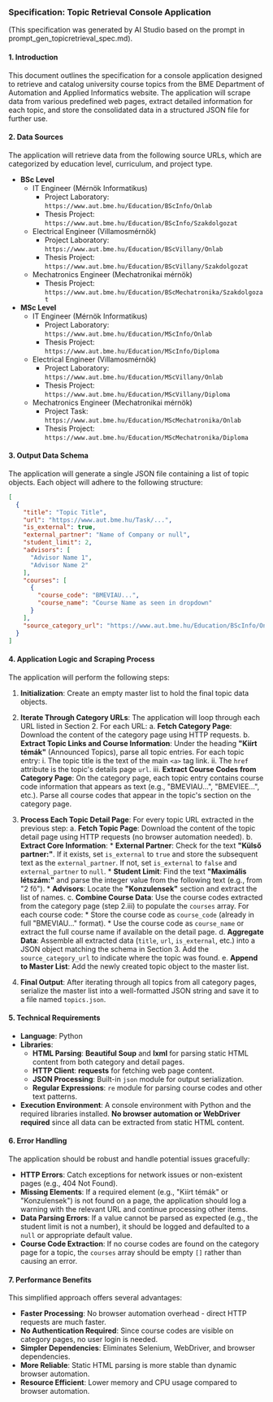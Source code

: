 ### **Specification: Topic Retrieval Console Application**
(This specification was generated by AI Studio based on the prompt in prompt_gen_topicretrieval_spec.md).

#### **1. Introduction**

This document outlines the specification for a console application designed to retrieve and catalog university course topics from the BME Department of Automation and Applied Informatics website. The application will scrape data from various predefined web pages, extract detailed information for each topic, and store the consolidated data in a structured JSON file for further use.

#### **2. Data Sources**

The application will retrieve data from the following source URLs, which are categorized by education level, curriculum, and project type.

*   **BSc Level**
    *   IT Engineer (Mérnök Informatikus)
        *   Project Laboratory: `https://www.aut.bme.hu/Education/BScInfo/Onlab`
        *   Thesis Project: `https://www.aut.bme.hu/Education/BScInfo/Szakdolgozat`
    *   Electrical Engineer (Villamosmérnök)
        *   Project Laboratory: `https://www.aut.bme.hu/Education/BScVillany/Onlab`
        *   Thesis Project: `https://www.aut.bme.hu/Education/BScVillany/Szakdolgozat`
    *   Mechatronics Engineer (Mechatronikai mérnök)
        *   Thesis Project: `https://www.aut.bme.hu/Education/BScMechatronika/Szakdolgozat`
*   **MSc Level**
    *   IT Engineer (Mérnök Informatikus)
        *   Project Laboratory: `https://www.aut.bme.hu/Education/MScInfo/Onlab`
        *   Thesis Project: `https://www.aut.bme.hu/Education/MScInfo/Diploma`
    *   Electrical Engineer (Villamosmérnök)
        *   Project Laboratory: `https://www.aut.bme.hu/Education/MScVillany/Onlab`
        *   Thesis Project: `https://www.aut.bme.hu/Education/MScVillany/Diploma`
    *   Mechatronics Engineer (Mechatronikai mérnök)
        *   Project Task: `https://www.aut.bme.hu/Education/MScMechatronika/Onlab`
        *   Thesis Project: `https://www.aut.bme.hu/Education/MScMechatronika/Diploma`

#### **3. Output Data Schema**

The application will generate a single JSON file containing a list of topic objects. Each object will adhere to the following structure:

```json
[
  {
    "title": "Topic Title",
    "url": "https://www.aut.bme.hu/Task/...",
    "is_external": true,
    "external_partner": "Name of Company or null",
    "student_limit": 2,
    "advisors": [
      "Advisor Name 1",
      "Advisor Name 2"
    ],
    "courses": [
      {
        "course_code": "BMEVIAU...",
        "course_name": "Course Name as seen in dropdown"
      }
    ],
    "source_category_url": "https://www.aut.bme.hu/Education/BScInfo/Onlab"
  }
]
```

#### **4. Application Logic and Scraping Process**

The application will perform the following steps:

1.  **Initialization**: Create an empty master list to hold the final topic data objects.

2.  **Iterate Through Category URLs**: The application will loop through each URL listed in Section 2. For each URL:
    a.  **Fetch Category Page**: Download the content of the category page using HTTP requests.
    b.  **Extract Topic Links and Course Information**: Under the heading **"Kiírt témák"** (Announced Topics), parse all topic entries. For each topic entry:
        i.  The topic title is the text of the main `<a>` tag link.
        ii. The `href` attribute is the topic's details page `url`.
        iii. **Extract Course Codes from Category Page**: On the category page, each topic entry contains course code information that appears as text (e.g., "BMEVIAU...", "BMEVIEE...", etc.). Parse all course codes that appear in the topic's section on the category page.

3.  **Process Each Topic Detail Page**: For every topic URL extracted in the previous step:
    a.  **Fetch Topic Page**: Download the content of the topic detail page using HTTP requests (no browser automation needed).
    b.  **Extract Core Information**:
        *   **External Partner**: Check for the text **"Külső partner:"**. If it exists, set `is_external` to `true` and store the subsequent text as the `external_partner`. If not, set `is_external` to `false` and `external_partner` to `null`.
        *   **Student Limit**: Find the text **"Maximális létszám:"** and parse the integer value from the following text (e.g., from "2 fő").
        *   **Advisors**: Locate the **"Konzulensek"** section and extract the list of names.
    c.  **Combine Course Data**: Use the course codes extracted from the category page (step 2.iii) to populate the `courses` array. For each course code:
        *   Store the course code as `course_code` (already in full "BMEVIAU..." format).
        *   Use the course code as `course_name` or extract the full course name if available on the detail page.
    d.  **Aggregate Data**: Assemble all extracted data (`title`, `url`, `is_external`, etc.) into a JSON object matching the schema in Section 3. Add the `source_category_url` to indicate where the topic was found.
    e.  **Append to Master List**: Add the newly created topic object to the master list.

4.  **Final Output**: After iterating through all topics from all category pages, serialize the master list into a well-formatted JSON string and save it to a file named `topics.json`.

#### **5. Technical Requirements**

*   **Language**: Python
*   **Libraries**:
    *   **HTML Parsing**: **Beautiful Soup** and **lxml** for parsing static HTML content from both category and detail pages.
    *   **HTTP Client**: **requests** for fetching web page content.
    *   **JSON Processing**: Built-in `json` module for output serialization.
    *   **Regular Expressions**: `re` module for parsing course codes and other text patterns.
*   **Execution Environment**: A console environment with Python and the required libraries installed. **No browser automation or WebDriver required** since all data can be extracted from static HTML content.

#### **6. Error Handling**

The application should be robust and handle potential issues gracefully:

*   **HTTP Errors**: Catch exceptions for network issues or non-existent pages (e.g., 404 Not Found).
*   **Missing Elements**: If a required element (e.g., "Kiírt témák" or "Konzulensek") is not found on a page, the application should log a warning with the relevant URL and continue processing other items.
*   **Data Parsing Errors**: If a value cannot be parsed as expected (e.g., the student limit is not a number), it should be logged and defaulted to a `null` or appropriate default value.
*   **Course Code Extraction**: If no course codes are found on the category page for a topic, the `courses` array should be empty `[]` rather than causing an error.

#### **7. Performance Benefits**

This simplified approach offers several advantages:

*   **Faster Processing**: No browser automation overhead - direct HTTP requests are much faster.
*   **No Authentication Required**: Since course codes are visible on category pages, no user login is needed.
*   **Simpler Dependencies**: Eliminates Selenium, WebDriver, and browser dependencies.
*   **More Reliable**: Static HTML parsing is more stable than dynamic browser automation.
*   **Resource Efficient**: Lower memory and CPU usage compared to browser automation.

